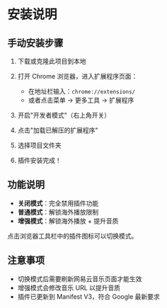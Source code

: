 # 安装说明

## 手动安装步骤

1. 下载或克隆此项目到本地
2. 打开 Chrome 浏览器，进入扩展程序页面：

   - 在地址栏输入：`chrome://extensions/`
   - 或者点击菜单 → 更多工具 → 扩展程序

3. 开启"开发者模式"（右上角开关）

4. 点击"加载已解压的扩展程序"

5. 选择项目文件夹

6. 插件安装完成！

## 功能说明

- **关闭模式**：完全禁用插件功能
- **普通模式**：解锁海外播放限制
- **增强模式**：解锁海外播放 + 提升音质

点击浏览器工具栏中的插件图标可以切换模式。

## 注意事项

- 切换模式后需要刷新网易云音乐页面才能生效
- 增强模式会修改音乐 URL 以提升音质
- 插件已更新到 Manifest V3，符合 Google 最新要求
